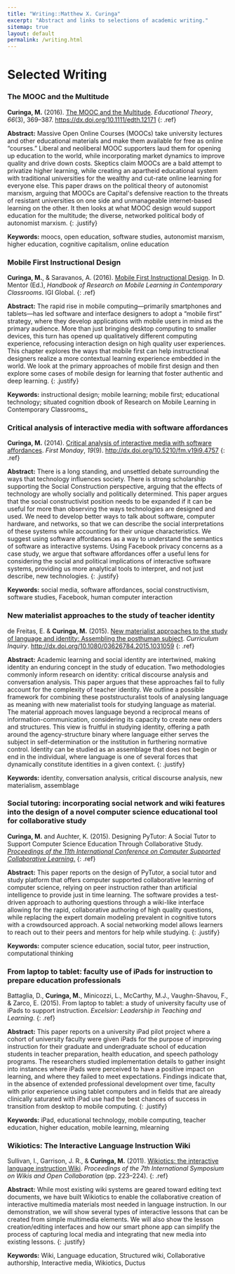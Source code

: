 ```yaml
---
title: "Writing::Matthew X. Curinga"
excerpt: "Abstract and links to selections of academic writing."
sitemap: true
layout: default
permalink: /writing.html
---
```



Selected Writing
================

### The MOOC and the Multitude

**Curinga, M.** (2016). [The MOOC and the Multitude](http://dx.doi.org/10.1111/edth.12171). _Educational Theory_, _66_(3), 369–387. <https://dx.doi.org/10.1111/edth.12171>
{: .ref}

**Abstract:** Massive Open Online Courses (MOOCs) take university lectures and other educational materials and make them available for free as online “courses.” Liberal and neoliberal MOOC supporters laud them for opening up education to the world, while incorporating market dynamics to improve quality and drive down costs. Skeptics claim MOOCs are a bald attempt to privatize higher learning, while creating an apartheid educational system with traditional universities for the wealthy and cut-rate online learning for everyone else. This paper draws on the political theory of autonomist marxism, arguing that MOOCs are Capital's defensive reaction to the threats of resistant universities on one side and unmanageable internet-based learning on the other. It then looks at what MOOC design would support education for the multitude; the diverse, networked political body of autonomist marxism.
{: .justify}

**Keywords:** moocs, open education, software studies, autonomist marxism, higher education, cognitive capitalism, online education

### Mobile First Instructional Design

**Curinga, M.**, & Saravanos, A. (2016). [Mobile First Instructional Design](https://amzn.com/1522502513). In D. Mentor (Ed.), _Handbook of Research on Mobile Learning in Contemporary Classrooms_. IGI Global.
{: .ref}

**Abstract:** The rapid rise in mobile computing—primarily smartphones and tablets—has led
software and interface designers to adopt a “mobile first” strategy, where
they develop applications with mobile users in mind as the primary audience.
More than just bringing desktop computing to smaller devices, this turn has
opened up qualitatively different computing experience, refocusing interaction
design on high quality user experiences. This chapter explores the ways that
mobile first can help instructional designers realize a more contextual
learning experience embedded in the world. We look at the primary approaches
of mobile first design and then explore some cases of mobile design for
learning that foster authentic and deep learning.
{: .justify}

**Keywords:** instructional design; mobile learning; mobile first; educational technology; situated cognition
dbook of Research on Mobile Learning in Contemporary Classrooms_

### Critical analysis of interactive media with software affordances

**Curinga, M.** (2014). [Critical analysis of interactive media with software affordances](http://firstmonday.org/ojs/index.php/fm/article/view/4757/4116). _First Monday_, _19_(9). <http://dx.doi.org/10.5210/fm.v19i9.4757>
{: .ref}

**Abstract:** There is a long standing, and unsettled debate surrounding
the ways that technology influences society. There is strong scholarship
supporting the Social Construction perspective, arguing that the effects
of technology are wholly socially and politically determined. This paper
argues that the social constructivist position needs to be expanded if
it can be useful for more than observing the ways technologies are
designed and used. We need to develop better ways to talk about
software, computer hardware, and networks, so that we can describe the
social interpretations of these systems while accounting for their
unique characteristics. We suggest using software affordances as a way
to understand the semantics of software as interactive systems. Using
Facebook privacy concerns as a case study, we argue that software
affordances offer a useful lens for considering the social and political
implications of interactive software systems, providing us more
analytical tools to interpret, and not just describe, new technologies.
{: .justify}

**Keywords:** social media, software affordances, social constructivism,
software studies, Facebook, human computer interaction

### New materialist approaches to the study of teacher identity

de Freitas, E. & **Curinga, M.** (2015). [New materialist approaches to the study of language and identity: Assembling the posthuman subject](http://www.tandfonline.com/doi/abs/10.1080/03626784.2015.1031059). _Curriculum Inquiry_. <http://dx.doi.org/10.1080/03626784.2015.1031059>
{: .ref}

**Abstract:** Academic learning and social identity are intertwined,
making identity an enduring concept in the study of education. Two
methodologies commonly inform research on identity: critical discourse
analysis and conversation analysis. This paper argues that these
approaches fail to fully account for the complexity of teacher identity.
We outline a possible framework for combining these poststructuralist
tools of analysing language as meaning with new materialist tools for
studying language as material. The material approach moves language
beyond a reciprocal means of information-communication, considering its
capacity to create new orders and structures. This view is fruitful in
studying identity, offering a path around the agency-structure binary
where language either serves the subject in self-determination or the
institution in furthering normative control. Identity can be studied as
an assemblage that does not begin or end in the individual, where
language is one of several forces that dynamically constitute identities
in a given context.
{: .justify}

**Keywords:** identity, conversation analysis, critical discourse
analysis, new materialism, assemblage

### Social tutoring: incorporating social network and wiki features into the design of a novel computer science educational tool for collaborative study

**Curinga, M.** and Auchter, K. (2015). Designing 
PyTutor: A Social Tutor to Support Computer Science Education Through Collaborative Study. [_Proceedings of the 11th International Conference on Computer Supported Collaborative Learning_.](http://www.isls.org/cscl.html)
{: .ref}

**Abstract:** This paper reports on the design of PyTutor, a social tutor and study platform that offers computer supported collaborative learning of computer science, relying on peer instruction rather than artificial intelligence to provide just in time learning. The software provides a test-driven approach to authoring questions through a wiki-like interface allowing for the rapid, collaborative authoring of high quality questions, while replacing the expert domain modeling prevalent in cognitive tutors with a crowdsourced approach. A social networking model allows learners to reach out to their peers and mentors for help while studying.
{: .justify}

**Keywords:** computer science education, social tutor, peer instruction, computational thinking


### From laptop to tablet: faculty use of iPads for instruction to prepare education professionals

Battaglia, D., **Curinga, M.**, Minicozzi, L., McCarthy, M.J., Vaughn-Shavou, F., & Zarco, E. (2015). From laptop to tablet: a study of university faculty use of iPads to support instruction. _Excelsior: Leadership in Teaching and Learning_.
{: .ref}

**Abstract:** This paper reports on a university iPad pilot project
where a cohort of university faculty were given iPads for the purpose of
improving instruction for their graduate and undergraduate school of
education students in teacher preparation, health education, and speech
pathology programs. The researchers studied implementation details to
gather insight into instances where iPads were perceived to have a
positive impact on learning, and where they failed to meet expectations.
Findings indicate that, in the absence of extended professional
development over time, faculty with prior experience using tablet
computers and in fields that are already clinically saturated with iPad
use had the best chances of success in transition from desktop to mobile
computing.
{: .justify}

**Keywords:** iPad, educational technology, mobile computing, teacher
education, higher education, mobile learning, mlearning

### Wikiotics: The Interactive Language Instruction Wiki

Sullivan, I., Garrison, J. R., & **Curinga, M.** (2011). [Wikiotics: the interactive language instruction Wiki](http://dl.acm.org/citation.cfm?doid=2038558.2038605). _Proceedings of the 7th International Symposium on Wikis and Open Collaboration_ (pp. 223–224).
{: .ref}

**Abstract:** While most existing wiki systems are geared toward editing
text documents, we have built Wikiotics to enable the collaborative
creation of interactive multimedia materials most needed in language
instruction. In our demonstration, we will show several types of
interactive lessons that can be created from simple multimedia elements.
We will also show the lesson creation/editing interfaces and how our
smart phone app can simplify the process of capturing local media and
integrating that new media into existing lessons.
{: .justify}

**Keywords:** Wiki, Language education, Structured wiki, Collaborative
authorship, Interactive media, Wikiotics, Ductus

